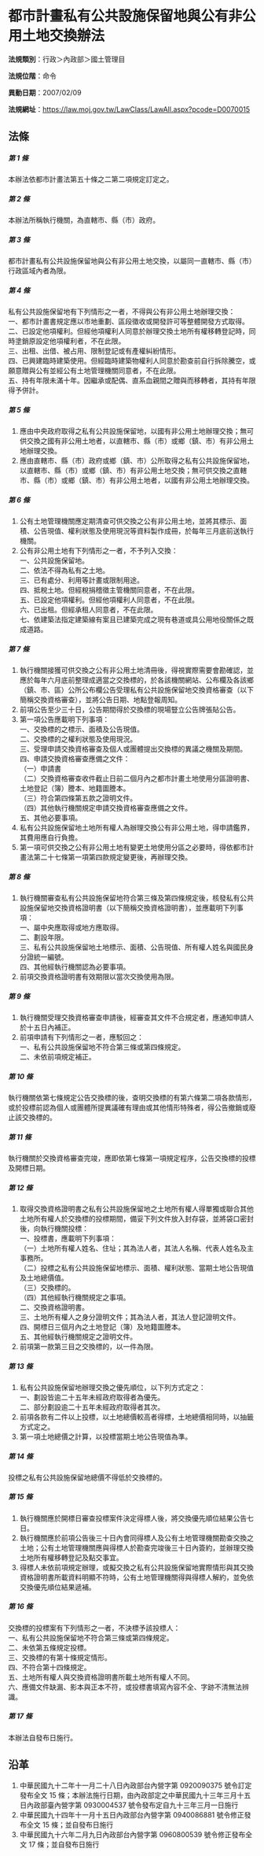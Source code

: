 # 都市計畫私有公共設施保留地與公有非公用土地交換辦法




**法規類別**：行政＞內政部＞國土管理目

**法規位階**：命令

**異動日期**：2007/02/09  

**法規網址**：https://law.moj.gov.tw/LawClass/LawAll.aspx?pcode=D0070015



## 法條
##### 第 1 條
本辦法依都市計畫法第五十條之二第二項規定訂定之。

##### 第 2 條
本辦法所稱執行機關，為直轄市、縣（市）政府。

##### 第 3 條
都市計畫私有公共設施保留地與公有非公用土地交換，以屬同一直轄市、縣（市）行政區域內者為限。

##### 第 4 條
私有公共設施保留地有下列情形之一者，不得與公有非公用土地辦理交換：  
一、都市計畫書規定應以市地重劃、區段徵收或開發許可等整體開發方式取得。  
二、已設定他項權利。但經他項權利人同意於辦理交換土地所有權移轉登記時，同時塗銷原設定他項權利者，不在此限。  
三、出租、出借、被占用、限制登記或有產權糾紛情形。  
四、已興建臨時建築使用。但經臨時建築物權利人同意於勘查前自行拆除騰空，或願意贈與公有並經公有土地管理機關同意者，不在此限。  
五、持有年限未滿十年。因繼承或配偶、直系血親間之贈與而移轉者，其持有年限得予併計。

##### 第 5 條
1. 應由中央政府取得之私有公共設施保留地，以國有非公用土地辦理交換；無可供交換之國有非公用土地者，以直轄市、縣（市）或鄉（鎮、市）有非公用土地辦理交換。
1. 應由直轄市、縣（市）政府或鄉（鎮、市）公所取得之私有公共設施保留地，以直轄市、縣（市）或鄉（鎮、市）有非公用土地交換；無可供交換之直轄市、縣（市）或鄉（鎮、市）有非公用土地者，以國有非公用土地辦理交換。

##### 第 6 條
1. 公有土地管理機關應定期清查可供交換之公有非公用土地，並將其標示、面積、公告現值、權利狀態及使用現況等資料製作成冊，於每年三月底前送執行機關。
1. 公有非公用土地有下列情形之一者，不予列入交換：  
一、公共設施保留地。  
二、依法不得為私有之土地。  
三、已有處分、利用等計畫或限制用途。  
四、抵稅土地。但經稅捐稽徵主管機關同意者，不在此限。  
五、已設定他項權利。但經他項權利人同意者，不在此限。  
六、已出租。但經承租人同意者，不在此限。  
七、依建築法指定建築線有案且已建築完成之現有巷道或具公用地役關係之既成道路。

##### 第 7 條
1. 執行機關接獲可供交換之公有非公用土地清冊後，得視實際需要會勘確認，並應於每年六月底前整理成適當之交換標的，於各該機關網站、公布欄及各該鄉（鎮、市、區）公所公布欄公告受理私有公共設施保留地交換資格審查（以下簡稱交換資格審查），並將公告日期、地點登報周知。
1. 前項公告至少三十日，公告期間得於交換標的現場豎立公告牌張貼公告。
1. 第一項公告應載明下列事項：  
一、交換標的之標示、面積及公告現值。  
二、交換標的之權利狀態及使用現況。  
三、受理申請交換資格審查及個人或團體提出交換標的異議之機關及期間。  
四、申請交換資格審查應備之文件：  
（一）申請書  
（二）交換資格審查收件截止日前二個月內之都市計畫土地使用分區證明書、土地登記（簿）謄本、地籍圖謄本。  
（三）符合第四條第五款之證明文件。  
（四）其他執行機關規定申請交換資格審查應備之文件。  
五、其他必要事項。
1. 私有公共設施保留地土地所有權人為辦理交換公有非公用土地，得申請鑑界，其費用應自行負擔。
1. 第一項可供交換之公有非公用土地有變更土地使用分區之必要時，得依都市計畫法第二十七條第一項第四款規定變更後，再辦理交換。

##### 第 8 條
1. 執行機關審查私有公共設施保留地符合第三條及第四條規定後，核發私有公共設施保留地交換資格證明書（以下簡稱交換資格證明書），並應載明下列事項：  
一、屬中央應取得或地方應取得。  
二、劃設年限。  
三、私有公共設施保留地土地標示、面積、公告現值、所有權人姓名與國民身分證統一編號。  
四、其他經執行機關認為必要事項。
1. 前項交換資格證明書有效期限以當次交換使用為限。

##### 第 9 條
1. 執行機關受理交換資格審查申請後，經審查其文件不合規定者，應通知申請人於十五日內補正。
1. 前項申請有下列情形之一者，應駁回之：  
一、私有公共設施保留地不符合第三條或第四條規定。  
二、未依前項規定補正。

##### 第 10 條
執行機關依第七條規定公告交換標的後，查明交換標的有第六條第二項各款情形，或於投標前認為個人或團體所提異議確有理由或其他情形特殊者，得公告撤銷或廢止該交換標的。

##### 第 11 條
執行機關於交換資格審查完竣，應即依第七條第一項規定程序，公告交換標的投標及開標日期。

##### 第 12 條
1. 取得交換資格證明書之私有公共設施保留地之土地所有權人得單獨或聯合其他土地所有權人於交換標的投標期間，備妥下列文件放入封存袋，並將袋口密封後，向執行機關投標：  
一、投標書，應載明下列事項：  
（一）土地所有權人姓名、住址；其為法人者，其法人名稱、代表人姓名及主事務所。  
（二）投標之私有公共設施保留地標示、面積、權利狀態、當期土地公告現值及土地總價值。  
（三）交換標的。  
（四）其他經執行機關規定之事項。  
二、交換資格證明書。  
三、土地所有權人之身分證明文件；其為法人者，其法人登記證明文件。  
四、開標日三個月內之土地登記（簿）及地籍圖謄本。  
五、其他經執行機關規定之證明文件。
1. 前項第一款第三目之交換標的，以一件為限。

##### 第 13 條
1. 私有公共設施保留地辦理交換之優先順位，以下列方式定之：  
一、劃設皆逾二十五年未經政府取得者為優先。  
二、部分劃設逾二十五年未經政府取得者其次。
1. 前項各款有二件以上投標，以土地總價較高者得標，土地總價相同時，以抽籤方式定之。
1. 第一項土地總價之計算，以投標當期土地公告現值為準。

##### 第 14 條
投標之私有公共設施保留地總價不得低於交換標的。

##### 第 15 條
1. 執行機關應於開標日審查投標案件決定得標人後，將交換優先順位結果公告七日。
1. 執行機關應於前項公告後三十日內會同得標人及公有土地管理機關勘查交換之土地；公有土地管理機關應與得標人於勘查完竣後三十日內簽約，並辦理交換土地所有權移轉登記及點交事宜。
1. 得標人未依前項規定辦理，或擬交換之私有公共設施保留地實際情形與其交換資格證明書所載資料明顯不符時，公有土地管理機關得與得標人解約，並免依交換優先順位結果遞補。

##### 第 16 條
交換標的投標案有下列情形之一者，不決標予該投標人：  
一、私有公共設施保留地不符合第三條或第四條規定。  
二、未依第五條規定投標。  
三、交換標的有第十條規定情形。  
四、不符合第十四條規定。  
五、土地所有權人與交換資格證明書所載土地所有權人不同。  
六、應備文件缺漏、影本與正本不符，或投標書填寫內容不全、字跡不清無法辨識。

##### 第 17 條
本辦法自發布日施行。

## 沿革
1. 中華民國九十二年十一月二十八日內政部台內營字第 0920090375 號令訂定發布全文 15 條；本辦法施行日期，由內政部定之中華民國九十三年三月十五日內政部臺內營字第 0930004537 號令發布定自九十三年三月一日施行
1. 中華民國九十四年十一月十五日內政部台內營字第 0940086881 號令修正發布全文 15 條；並自發布日施行
1. 中華民國九十六年二月九日內政部台內營字第 0960800539 號令修正發布全文 17 條；並自發布日施行
